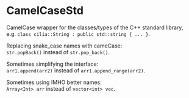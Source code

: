 # CamelCaseStd
CamelCase wrapper for the classes/types of the C++ standard library,  
e.g. `class cilia::String : public std::string { ... }`.

Replacing snake_case names with cameCase:  
`str.popBack()` instead of `str.pop_back()`.

Sometimes simplifying the interface:  
`arr1.append(arr2)` instead of `arr1.append_range(arr2)`.

Sometimes using IMHO better names:  
`Array<Int> arr` instead of `vector<int> vec`.

